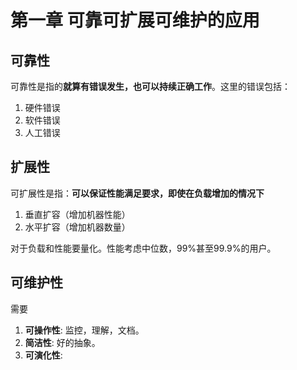 # 第一章 可靠可扩展可维护的应用

## 可靠性
可靠性是指的**就算有错误发生，也可以持续正确工作**。这里的错误包括：
1. 硬件错误
2. 软件错误
3. 人工错误

## 扩展性
可扩展性是指：**可以保证性能满足要求，即使在负载增加的情况下**

1. 垂直扩容（增加机器性能）
1. 水平扩容（增加机器数量）

对于负载和性能要量化。性能考虑中位数，99%甚至99.9%的用户。

## 可维护性
需要
1. **可操作性**: 监控，理解，文档。
2. **简洁性**: 好的抽象。
3. **可演化性**: 

